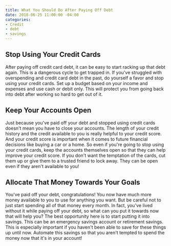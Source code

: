 ```yaml
---
title: What You Should Do After Paying Off Debt
date: 2018-06-25 11:00:00 -04:00
categories:
- Credit
- debt
- savings
---
```



## Stop Using Your Credit Cards

After paying off credit card debt, it can be easy to start racking up that debt again. This is a dangerous cycle to get trapped in. If you've struggled with overspending and credit card debt in the past, do yourself a favor and stop using your credit cards. Set up a budget based on your income and expenses and use cash or debit only. This will protect you from going back into debt after working so hard to get out of it.

## Keep Your Accounts Open 

Just because you've paid off your debt and stopped using credit cards doesn't mean you have to close your accounts. The length of your credit history and the credit available to you is really helpful to your credit score. And your credit score is important when it comes to future financial decisions like buying a car or a home. So even if you're going to stop using your credit cards, keep the accounts themselves open so that they can help improve your credit score. If you don't want the temptation of the cards, cut them up or give them to a trusted friend to lock away. They can be open even if they aren't available to you!

## Allocate That Money Towards Your Goals

You've paid off your debt, congratulations! You now have much more money available to you to use for anything you want. But be careful not to just start spending all of that money every month. In fact, you've lived without it while paying off your debt, so what can you put it towards now that will help you? The best opportunity here is to start putting it into savings. This can be an emergency savings account or retirement savings. This is especially important if you haven't been able to save for these things up until now. Automate this savings so that you aren't tempted to spend the money now that it's in your account!